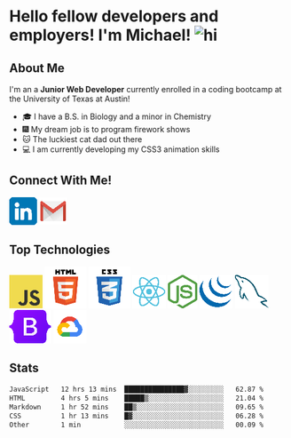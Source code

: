 # Hello fellow developers and employers!  I'm Michael! <img src="https://user-images.githubusercontent.com/1303154/88677602-1635ba80-d120-11ea-84d8-d263ba5fc3c0.gif" width="28px" alt="hi">


## About Me
I'm an a **Junior Web Developer** currently enrolled in a coding bootcamp at the University of Texas at Austin!

- :mortar_board: I have a B.S. in Biology and a minor in Chemistry
- :fireworks: My dream job is to program firework shows
- :cat: The luckiest cat dad out there
- :computer: I am currently developing my CSS3 animation skills

## Connect With Me!

[![linkedIn Logo](./assets/images/linkedin-logo.png)](https://www.linkedin.com/in/michaeljosephklein/)
[![gmail Logo](./assets/images/gmail-logo.png)](michaelklein1997@gmail.com)

## Top Technologies
![JavaScript Logo](./assets/images/javascript.png)
![HTML5 Logo](./assets/images/html5.png)
![CSS3 Logo](./assets/images/css3.png)
![ReactJS Logo](./assets/images/react-logo.png)
![NodeJS Logo](./assets/images/nodejs-logo.png)
![jQuery Logo](./assets/images/jQuery-logo.png)
![mySQL Logo](./assets/images/mySQL-logo.png)
![Bootstrap Logo](./assets/images/Bootstrap-logo.png)
![Google Cloud Serives Logo](./assets/images/google-cloud-logo.png)

## Stats

<!--START_SECTION:waka-->
```text
JavaScript   12 hrs 13 mins  ███████████████▓░░░░░░░░░   62.87 % 
HTML         4 hrs 5 mins    █████▒░░░░░░░░░░░░░░░░░░░   21.04 % 
Markdown     1 hr 52 mins    ██▒░░░░░░░░░░░░░░░░░░░░░░   09.65 % 
CSS          1 hr 13 mins    █▓░░░░░░░░░░░░░░░░░░░░░░░   06.28 % 
Other        1 min           ░░░░░░░░░░░░░░░░░░░░░░░░░   00.09 % 
```
<!--END_SECTION:waka-->

<!-- [![Anurag's GitHub stats](https://github-readme-stats.vercel.app/api?username=inklein1997&theme=tokyonight&hide=stars,prs,issues,contribs)](https://github.com/inklein1997/github-readme-stats) -->
